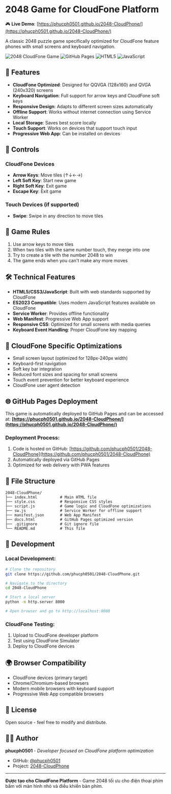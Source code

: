 # 2048 Game for CloudFone Platform

🎮 **Live Demo**: [https://phucph0501.github.io/2048-CloudPhone/](https://phucph0501.github.io/2048-CloudPhone/)

A classic 2048 puzzle game specifically optimized for CloudFone feature phones with small screens and keyboard navigation.

![2048 CloudFone Game](https://img.shields.io/badge/CloudFone-Optimized-green)
![GitHub Pages](https://img.shields.io/badge/GitHub%20Pages-Deployed-blue)
![HTML5](https://img.shields.io/badge/HTML5-CSS3-orange)
![JavaScript](https://img.shields.io/badge/JavaScript-ES2023-yellow)

## 🚀 Features

- **CloudFone Optimized**: Designed for QQVGA (128x160) and QVGA (240x320) screens
- **Keyboard Navigation**: Full support for arrow keys and CloudFone soft keys
- **Responsive Design**: Adapts to different screen sizes automatically
- **Offline Support**: Works without internet connection using Service Worker
- **Local Storage**: Saves best score locally
- **Touch Support**: Works on devices that support touch input
- **Progressive Web App**: Can be installed on devices

## 🎯 Controls

### CloudFone Devices
- **Arrow Keys**: Move tiles (↑↓←→)
- **Left Soft Key**: Start new game
- **Right Soft Key**: Exit game
- **Escape Key**: Exit game

### Touch Devices (if supported)
- **Swipe**: Swipe in any direction to move tiles

## 🎲 Game Rules

1. Use arrow keys to move tiles
2. When two tiles with the same number touch, they merge into one
3. Try to create a tile with the number 2048 to win
4. The game ends when you can't make any more moves

## 🛠 Technical Features

- **HTML5/CSS3/JavaScript**: Built with web standards supported by CloudFone
- **ES2023 Compatible**: Uses modern JavaScript features available on CloudFone
- **Service Worker**: Provides offline functionality
- **Web Manifest**: Progressive Web App support
- **Responsive CSS**: Optimized for small screens with media queries
- **Keyboard Event Handling**: Proper CloudFone key mapping

## 📱 CloudFone Specific Optimizations

- Small screen layout (optimized for 128px-240px width)
- Keyboard-first navigation
- Soft key bar integration
- Reduced font sizes and spacing for small screens
- Touch event prevention for better keyboard experience
- CloudFone user agent detection

## 🌐 GitHub Pages Deployment

This game is automatically deployed to GitHub Pages and can be accessed at:
**[https://phucph0501.github.io/2048-CloudPhone/](https://phucph0501.github.io/2048-CloudPhone/)**

### Deployment Process:
1. Code is hosted on GitHub: [https://github.com/phucph0501/2048-CloudPhone](https://github.com/phucph0501/2048-CloudPhone)
2. Automatically deployed via GitHub Pages
3. Optimized for web delivery with PWA features

## 📂 File Structure

```
2048-CloudPhone/
├── index.html          # Main HTML file
├── style.css           # Responsive CSS styles
├── script.js           # Game logic and CloudFone optimizations
├── sw.js               # Service Worker for offline support
├── manifest.json       # Web App Manifest
├── docs.html           # GitHub Pages optimized version
├── .gitignore          # Git ignore file
└── README.md           # This file
```

## 🔧 Development

### Local Development:
```bash
# Clone the repository
git clone https://github.com/phucph0501/2048-CloudPhone.git

# Navigate to the directory
cd 2048-CloudPhone

# Start a local server
python -m http.server 8000

# Open browser and go to http://localhost:8000
```

### CloudFone Testing:
1. Upload to CloudFone developer platform
2. Test using CloudFone Simulator
3. Deploy to CloudFone devices

## 🌍 Browser Compatibility

- CloudFone devices (primary target)
- Chrome/Chromium-based browsers
- Modern mobile browsers with keyboard support
- Progressive Web App compatible browsers

## 📄 License

Open source - feel free to modify and distribute.

## 👨‍💻 Author

**phucph0501** - *Developer focused on CloudFone platform optimization*

- GitHub: [@phucph0501](https://github.com/phucph0501)
- Project: [2048-CloudPhone](https://github.com/phucph0501/2048-CloudPhone)

---

**Được tạo cho CloudFone Platform** - Game 2048 tối ưu cho điện thoại phím bấm với màn hình nhỏ và điều khiển bàn phím.